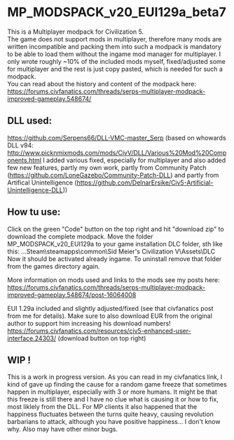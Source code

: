 # MP_MODSPACK_v20_EUI129a_beta7

This is a Multiplayer modpack for Civilization 5.  
The game does not support mods in multiplayer, therefore many mods are written incompatible and packing them into such a modpack is mandatory to be able to load them without the ingame mod manager for multiplayer. I only wrote roughly ~10% of the included mods myself, fixed/adjusted some for multiplayer and the rest is just copy pasted, which is needed for such a modpack.  
You can read about the history and content of the modpack here: https://forums.civfanatics.com/threads/serps-multiplayer-modpack-improved-gameplay.548674/

## DLL used:
https://github.com/Serpens66/DLL-VMC-master_Serp
(based on whowards DLL v94: http://www.picknmixmods.com/mods/CivV/DLL/Various%20Mod%20Components.html I added various fixed, especially for multiplayer and also added few new features, partly my own work, partly from Community Patch (https://github.com/LoneGazebo/Community-Patch-DLL) and partly from Artifical Unintelligence (https://github.com/DelnarErsike/Civ5-Artificial-Unintelligence-DLL))

## How tu use:
Click on the green "Code" button on the top right and hit "download zip" to download the complete modpack.
Move the folder MP_MODSPACK_v20_EUI129a to your game installation DLC folder, sth like this: ...Steam\steamapps\common\Sid Meier's Civilization V\Assets\DLC
Now it should be activated already ingame. To uninstall remove that folder from the games directory again. 

More information on mods used and links to the mods see my posts here:
https://forums.civfanatics.com/threads/serps-multiplayer-modpack-improved-gameplay.548674/post-16064008

EUI 1.29a included and slightly adjusted/fixed (see that civfanatics post from me for details).
Make sure to also download EUR from the original author to support him increasing his download numbers!
https://forums.civfanatics.com/resources/civ5-enhanced-user-interface.24303/ (download button on top right)

## WIP !
This is a work in progress version. As you can read in my civfanatics link, I kind of gave up finding the cause for a random game freeze that sometimes happen in multiplayer, especially with 3 or more humans.
It might be that this freeze is still there and I have no clue what is causing it or how to fix, most liklely from the DLL.
For MP clients it also happened that the happiness fluctuates between the turns quite heavy, causing revolution barbarians to attack, although you have positive happiness... I don't know why.
Also may have other minor bugs.
